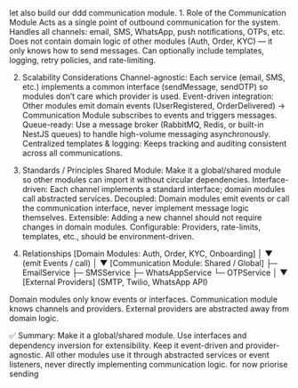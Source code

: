 let also build our ddd communication module. 1. Role of the Communication Module
Acts as a single point of outbound communication for the system.
Handles all channels: email, SMS, WhatsApp, push notifications, OTPs, etc.
Does not contain domain logic of other modules (Auth, Order, KYC) — it only knows how to send messages.
Can optionally include templates, logging, retry policies, and rate-limiting.

2. Scalability Considerations
Channel-agnostic: Each service (email, SMS, etc.) implements a common interface (sendMessage, sendOTP) so modules don’t care which provider is used.
Event-driven integration: Other modules emit domain events (UserRegistered, OrderDelivered) → Communication Module subscribes to events and triggers messages.
Queue-ready: Use a message broker (RabbitMQ, Redis, or built-in NestJS queues) to handle high-volume messaging asynchronously.
Centralized templates & logging: Keeps tracking and auditing consistent across all communications.

3. Standards / Principles
Shared Module: Make it a global/shared module so other modules can import it without circular dependencies.
Interface-driven: Each channel implements a standard interface; domain modules call abstracted services.
Decoupled: Domain modules emit events or call the communication interface, never implement message logic themselves.
Extensible: Adding a new channel should not require changes in domain modules.
Configurable: Providers, rate-limits, templates, etc., should be environment-driven.

4. Relationships
[Domain Modules: Auth, Order, KYC, Onboarding]
                 │
                 ▼
         (emit Events / call)
                 │
                 ▼
     [Communication Module: Shared / Global]
        ├─ EmailService
        ├─ SMSService
        ├─ WhatsAppService
        └─ OTPService
                 │
                 ▼
          [External Providers]
         (SMTP, Twilio, WhatsApp API)

Domain modules only know events or interfaces.
Communication module knows channels and providers.
External providers are abstracted away from domain logic.

✅ Summary:
Make it a global/shared module.
Use interfaces and dependency inversion for extensibility.
Keep it event-driven and provider-agnostic.
All other modules use it through abstracted services or event listeners, never directly implementing communication logic.  for now priorise sending 